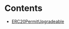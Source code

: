 

# Contents
- [ERC20PermitUpgradeable](ERC20PermitUpgradeable.sol/abstract.ERC20PermitUpgradeable.md)
